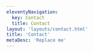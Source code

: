 ```yaml
---
eleventyNavigation:
  key: Contact
  title: Contact
layout: 'layouts/contact.html'
title: 'Contact'
metaDesc: 'Replace me'
---
```

